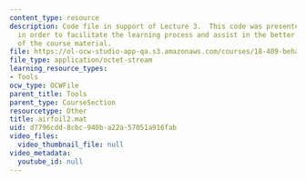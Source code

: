 ```yaml
---
content_type: resource
description: Code file in support of Lecture 3.  This code was presented by the professor
  in order to facilitate the learning process and assist in the better understanding
  of the course material.
file: https://ol-ocw-studio-app-qa.s3.amazonaws.com/courses/18-409-behavior-of-algorithms-spring-2002/d7796cdd8cbc940ba22a57051a916fab_airfoil2.mat
file_type: application/octet-stream
learning_resource_types:
- Tools
ocw_type: OCWFile
parent_title: Tools
parent_type: CourseSection
resourcetype: Other
title: airfoil2.mat
uid: d7796cdd-8cbc-940b-a22a-57051a916fab
video_files:
  video_thumbnail_file: null
video_metadata:
  youtube_id: null
---
```

